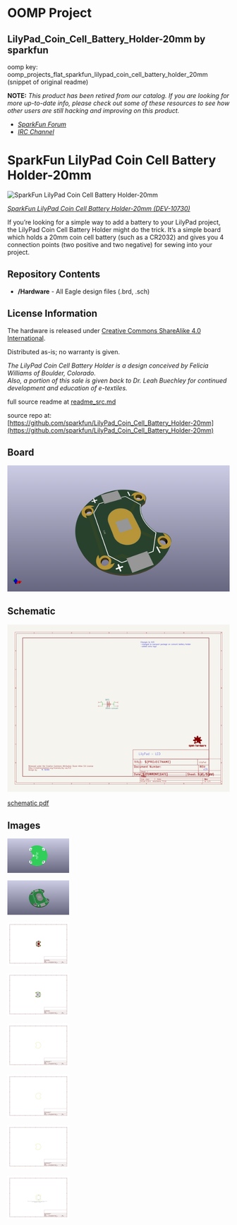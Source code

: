 # OOMP Project  
## LilyPad_Coin_Cell_Battery_Holder-20mm  by sparkfun  
  
oomp key: oomp_projects_flat_sparkfun_lilypad_coin_cell_battery_holder_20mm  
(snippet of original readme)  
  
**NOTE:** *This product has been retired from our catalog. If you are looking for more up-to-date info, please check out some of these resources to see how other users are still hacking and improving on this product.*  
* *[SparkFun Forum](https://forum.sparkfun.com/)*  
* *[IRC Channel](https://www.sparkfun.com/news/263)*  
  
SparkFun LilyPad Coin Cell Battery Holder-20mm  
===============================================  
![SparkFun LilyPad Coin Cell Battery Holder-20mm](https://cdn.sparkfun.com//assets/parts/5/6/2/8/10730-01a.jpg)  
  
[*SparkFun LilyPad Coin Cell Battery Holder-20mm (DEV-10730)*](https://www.sparkfun.com/products/10730)  
  
If you’re looking for a simple way to add a battery to your LilyPad project, the LilyPad Coin Cell Battery Holder might do the trick. It’s a simple board   
which holds a 20mm coin cell battery (such as a CR2032) and gives you 4 connection points (two positive and two negative) for sewing into your project.  
  
Repository Contents  
-------------------  
* **/Hardware** - All Eagle design files (.brd, .sch)  
  
  
License Information  
-------------------  
The hardware is released under [Creative Commons ShareAlike 4.0 International](https://creativecommons.org/licenses/by-sa/4.0/).  
  
Distributed as-is; no warranty is given.  
  
_The LilyPad Coin Cell Battery Holder is a design conceived by Felicia Williams of Boulder, Colorado._   
_Also, a portion of this sale is given back to Dr. Leah Buechley for continued development and education of e-textiles._  
  
  full source readme at [readme_src.md](readme_src.md)  
  
source repo at: [https://github.com/sparkfun/LilyPad_Coin_Cell_Battery_Holder-20mm](https://github.com/sparkfun/LilyPad_Coin_Cell_Battery_Holder-20mm)  
## Board  
  
[![working_3d.png](working_3d_600.png)](working_3d.png)  
## Schematic  
  
[![working_schematic.png](working_schematic_600.png)](working_schematic.png)  
  
[schematic pdf](working_schematic.pdf)  
## Images  
  
[![working_3D_bottom.png](working_3D_bottom_140.png)](working_3D_bottom.png)  
  
[![working_3D_top.png](working_3D_top_140.png)](working_3D_top.png)  
  
[![working_assembly_page_01.png](working_assembly_page_01_140.png)](working_assembly_page_01.png)  
  
[![working_assembly_page_02.png](working_assembly_page_02_140.png)](working_assembly_page_02.png)  
  
[![working_assembly_page_03.png](working_assembly_page_03_140.png)](working_assembly_page_03.png)  
  
[![working_assembly_page_04.png](working_assembly_page_04_140.png)](working_assembly_page_04.png)  
  
[![working_assembly_page_05.png](working_assembly_page_05_140.png)](working_assembly_page_05.png)  
  
[![working_assembly_page_06.png](working_assembly_page_06_140.png)](working_assembly_page_06.png)  

